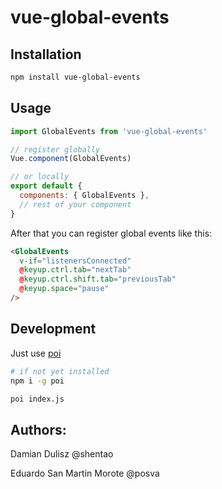 # vue-global-events

## Installation
```bash
npm install vue-global-events
```

## Usage
```javascript
import GlobalEvents from 'vue-global-events'

// register globally
Vue.component(GlobalEvents)

// or locally
export default {
  components: { GlobalEvents },
  // rest of your component
}
```

After that you can register global events like this:

```html
<GlobalEvents
  v-if="listenersConnected"
  @keyup.ctrl.tab="nextTab"
  @keyup.ctrl.shift.tab="previousTab"
  @keyup.space="pause"
/>
```

## Development

Just use [poi](https://github.com/egoist/poi)

```bash
# if not yet installed
npm i -g poi

poi index.js
```

## Authors:
Damian Dulisz @shentao

Eduardo San Martin Morote @posva
